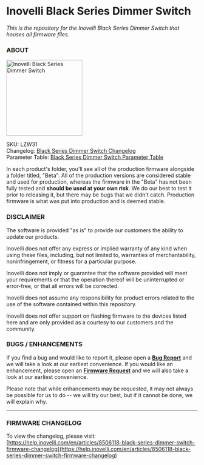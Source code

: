 # <b>Inovelli Black Series Dimmer Switch</b>
*This is the repository for the Inovelli Black Series Dimmer Switch that houses all firmware files.*

### ABOUT

<img
     src = 'https://community.inovelli.com/uploads/default/original/2X/0/06250ee4ac467e83e8f5a41e29c27ef62b9e1fca.png'
     alt = 'Inovelli Black Series Dimmer Switch'
     width = 200
/>

SKU: LZW31
<br>
Changelog: [Black Series Dimmer Switch Changelog](https://help.inovelli.com/en/articles/8506118-black-series-dimmer-switch-firmware-changelog)
<br>
Parameter Table: [Black Series Dimmer Switch Parameter Table](https://help.inovelli.com/en/articles/8282834-black-series-dimmer-switch-parameters)

In each product's folder, you'll see all of the production firmware alongside a folder titled, "Beta". All of the production versions are considered stable and used for production, whereas the firmware in the "Beta" has not been fully tested and <b>should be used at your own risk</b>. We do our best to test it prior to releasing it, but there may be bugs that we didn't catch. Production firmware is what was put into production and is deemed stable.

### DISCLAIMER
The software is provided "as is" to provide our customers the ability to update our products.

Inovelli does not offer any express or implied warranty of any kind when using these files, including, but not limited to, warranties of merchantability, noninfringement, or fitness for a particular purpose. 

Inovelli does not imply or guarantee that the software provided will meet your requirements or that the operation thereof will be uninterrupted or error-free, or that all errors will be corrected.

Inovelli does not assume any responsibility for product errors related to the use of the software contained within this repository.

Inovelli does not offer support on flashing firmware to the devices listed here and are only provided as a courtesy to our customers and the community.

### BUGS / ENHANCEMENTS
If you find a bug and would like to report it, please open a **[Bug Report]** and we will take a look at our earliest convenience. If you would like an enhancement, please open an **[Firmware Request]** and we will also take a look at our earliest convenience. 

Please note that while enhancements may be requested, it may not always be possible for us to do -- we will try our best, but if it cannot be done, we will explain why.

***

### FIRMWARE CHANGELOG
To view the changelog, please visit: [https://help.inovelli.com/en/articles/8506118-black-series-dimmer-switch-firmware-changelog](https://help.inovelli.com/en/articles/8506118-black-series-dimmer-switch-firmware-changelog)

<!----------------------------------------------------------------------------->

[Bug Report]: https://github.com/InovelliUSA/Firmware/issues/new?assignees=&labels=&template=firmware_bug_report.yml&title=%5BBug+Report%5D%3A+PRODUCT+-+FW+VERSION+-+HUB
[Firmware Request]: https://github.com/InovelliUSA/Firmware/issues/new?assignees=&labels=&template=firmware_request.yml&title=%5BFirmware+Request%5D%3A+PRODUCT+-+SUMMARY
